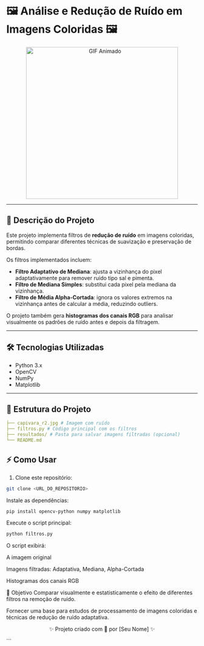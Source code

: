 <p align="center">
  <h1>🖼️ Análise e Redução de Ruído em Imagens Coloridas 🖼️</h1>
</p>

<p align="center">
  <img src="https://i.pinimg.com/originals/57/29/bf/5729bf63e3627f5b664016036d6a81c3.gif" alt="GIF Animado" width="400"/>
</p>

---

## 🚀 Descrição do Projeto

Este projeto implementa filtros de **redução de ruído** em imagens coloridas, permitindo comparar diferentes técnicas de suavização e preservação de bordas.  

Os filtros implementados incluem:  

- **Filtro Adaptativo de Mediana**: ajusta a vizinhança do pixel adaptativamente para remover ruído tipo sal e pimenta.  
- **Filtro de Mediana Simples**: substitui cada pixel pela mediana da vizinhança.  
- **Filtro de Média Alpha-Cortada**: ignora os valores extremos na vizinhança antes de calcular a média, reduzindo outliers.  

O projeto também gera **histogramas dos canais RGB** para analisar visualmente os padrões de ruído antes e depois da filtragem.  

---

## 🛠️ Tecnologias Utilizadas

- Python 3.x  
- OpenCV  
- NumPy  
- Matplotlib  

---

## 📁 Estrutura do Projeto
```yaml
├── capivara_r2.jpg # Imagem com ruído
├── filtros.py # Código principal com os filtros
├── resultados/ # Pasta para salvar imagens filtradas (opcional)
└── README.md
```

## ⚡ Como Usar

1. Clone este repositório:
```bash
git clone <URL_DO_REPOSITORIO>
```
Instale as dependências:

```bash
pip install opencv-python numpy matplotlib
```
Execute o script principal:

```bash
python filtros.py
```
O script exibirá:

A imagem original

Imagens filtradas: Adaptativa, Mediana, Alpha-Cortada

Histogramas dos canais RGB

🎯 Objetivo
Comparar visualmente e estatisticamente o efeito de diferentes filtros na remoção de ruído.

Fornecer uma base para estudos de processamento de imagens coloridas e técnicas de redução de ruído adaptativa.

<p align="center">✨ Projeto criado com 💜 por [Seu Nome] ✨</p> ```
